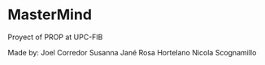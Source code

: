 # MasterMind


Proyect of PROP at UPC-FIB

Made by:
  Joel Corredor
  Susanna Jané
  Rosa Hortelano
  Nicola Scognamillo
